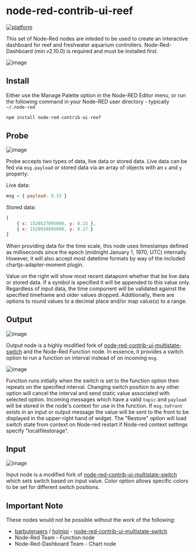 # node-red-contrib-ui-reef

[![platform](https://img.shields.io/badge/platform-Node--RED-red)](https://nodered.org)


This set of Node-Red nodes are inteded to be used to create an interactive dashboard for reef and freshwater aquarium controllers.  Node-Red-Dashboard (min v2.10.0) is required and must be installed first.

![image](https://user-images.githubusercontent.com/45469378/146694931-4b29cefe-bff7-48d8-b2ff-3cca6dedfff5.png)

## Install

Either use the Manage Palette option in the Node-RED Editor menu, or run the following command in your Node-RED user directory - typically `~/.node-red`

```javascript
npm install node-red-contrib-ui-reef
```

## Probe

![image](https://user-images.githubusercontent.com/45469378/146694968-1ff84c32-0ac8-4483-bc17-e7087a5569cc.png)

Probe accepts two types of data, live data or stored data.  Live data can be fed via `msg.payload` or stored data via an array of objects with an `x` and `y` property:

Live data:
```javascript
msg = { payload: 8.15 }
```

Stored data:
```javascript
[
    { x: 1520527095000, y: 8.15 },
    { x: 1520934095000, y: 8.17 }
]
```

When providing data for the time scale, this node uses timestamps defined as milliseconds since the epoch (midnight January 1, 1970, UTC) internally. However, it will also accept most datetime formats by way of the included chartjs-adapter-moment plugin.  

Value on the right will show most recent datapoint whether that be live data or stored data.  If a symbol is specified it will be appended to this value only.  Regardless of input data, the time component will be validated against the specified timeframe and older values dropped.  Additionally, there are options to round values to a decimal place and/or map value(s) to a range.

## Output

![image](https://user-images.githubusercontent.com/45469378/146694977-60294bd5-ef14-4466-bfb1-3784107c5538.png)

Output node is a highly modified fork of [node-red-contrib-ui-multistate-switch](https://github.com/bartbutenaers/node-red-contrib-ui-multistate-switch) and the Node-Red Function node.  In essence, it provides a switch option to run a function on interval instead of on incoming `msg`.  

![image](https://user-images.githubusercontent.com/45469378/146825047-ffd5d5c4-20c0-4af7-86b3-aa49d00e6ddc.png)

Function runs initially when the switch is set to the function option then repeats on the specified interval.  Changing switch position to any other option will cancel the interval and send static value associated with selected option.  Incoming messages which have a valid `topic` and `payload` will be stored in the node's context for use in the function.  If `msg.toFront` exists in an input or output message the value will be sent to the front to be displayed in the upper-right hand of widget.  The "Restore" option will load switch state from context on Node-red restart if Node-red context settings specify "localfilestorage".  

## Input

![image](https://user-images.githubusercontent.com/45469378/146695082-7d691a09-d58b-4a04-9737-af2f5fafc4c8.png)

Input node is a modified fork of [node-red-contrib-ui-multistate-switch](https://github.com/bartbutenaers/node-red-contrib-ui-multistate-switch) which sets switch based on input value.  Color option allows specific colors to be set for different switch positions. 

## Important Note

These nodes would not be possible without the work of the following:

* [barbutenaers](https://github.com/barbutenaers) / [hotnipi](https://github.com/hotNipi) - [node-red-contrib-ui-multistate-switch](https://github.com/bartbutenaers/node-red-contrib-ui-multistate-switch)
* Node-Red Team - Function node
* Node-Red-Dashboard Team - Chart node
